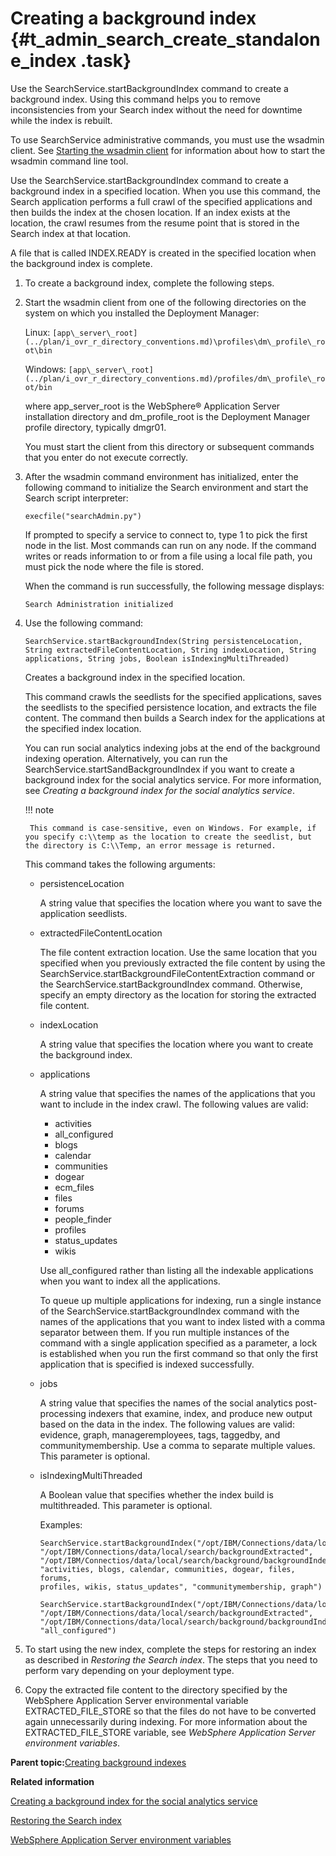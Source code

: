 # Creating a background index {#t_admin_search_create_standalone_index .task}

Use the SearchService.startBackgroundIndex command to create a background index. Using this command helps you to remove inconsistencies from your Search index without the need for downtime while the index is rebuilt.

To use SearchService administrative commands, you must use the wsadmin client. See [Starting the wsadmin client](t_admin_wsadmin_starting.md) for information about how to start the wsadmin command line tool.

Use the SearchService.startBackgroundIndex command to create a background index in a specified location. When you use this command, the Search application performs a full crawl of the specified applications and then builds the index at the chosen location. If an index exists at the location, the crawl resumes from the resume point that is stored in the Search index at that location.

A file that is called INDEX.READY is created in the specified location when the background index is complete.

1. To create a background index, complete the following steps.
2. Start the wsadmin client from one of the following directories on the system on which you installed the Deployment Manager:

    Linux: `[app\_server\_root](../plan/i_ovr_r_directory_conventions.md)\profiles\dm\_profile\_root\bin`

    Windows: `[app\_server\_root](../plan/i_ovr_r_directory_conventions.md)/profiles/dm\_profile\_root/bin`

    where app\_server\_root is the WebSphere® Application Server installation directory and dm\_profile\_root is the Deployment Manager profile directory, typically dmgr01.

    You must start the client from this directory or subsequent commands that you enter do not execute correctly.

3. After the wsadmin command environment has initialized, enter the following command to initialize the Search environment and start the Search script interpreter:

    ```
    execfile("searchAdmin.py")
    ```

    If prompted to specify a service to connect to, type 1 to pick the first node in the list. Most commands can run on any node. If the command writes or reads information to or from a file using a local file path, you must pick the node where the file is stored.

    When the command is run successfully, the following message displays:

    ```
    Search Administration initialized
    ```

4. Use the following command:

    ```SearchService.startBackgroundIndex(String persistenceLocation, String extractedFileContentLocation, String indexLocation, String applications, String jobs, Boolean isIndexingMultiThreaded)```

    Creates a background index in the specified location.

    This command crawls the seedlists for the specified applications, saves the seedlists to the specified persistence location, and extracts the file content. The command then builds a Search index for the applications at the specified index location.

    You can run social analytics indexing jobs at the end of the background indexing operation. Alternatively, you can run the SearchService.startSandBackgroundIndex if you want to create a background index for the social analytics service. For more information, see *Creating a background index for the social analytics service*.

    !!! note 
        
        This command is case-sensitive, even on Windows. For example, if you specify c:\\temp as the location to create the seedlist, but the directory is C:\\Temp, an error message is returned.

    This command takes the following arguments:

    - persistenceLocation
        
        A string value that specifies the location where you want to save the application seedlists.

    - extractedFileContentLocation
    
        The file content extraction location. Use the same location that you specified when you previously extracted the file content by using the SearchService.startBackgroundFileContentExtraction command or the SearchService.startBackgroundIndex command. Otherwise, specify an empty directory as the location for storing the extracted file content.

    - indexLocation
    
        A string value that specifies the location where you want to create the background index.

    - applications
    
        A string value that specifies the names of the applications that you want to include in the index crawl. The following values are valid:

        - activities
        - all\_configured
        - blogs
        - calendar
        - communities
        - dogear
        - ecm\_files
        - files
        - forums
        - people\_finder
        - profiles
        - status\_updates
        - wikis
            
        Use all\_configured rather than listing all the indexable applications when you want to index all the applications.

        To queue up multiple applications for indexing, run a single instance of the SearchService.startBackgroundIndex command with the names of the applications that you want to index listed with a comma separator between them. If you run multiple instances of the command with a single application specified as a parameter, a lock is established when you run the first command so that only the first application that is specified is indexed successfully.

    - jobs
    
        A string value that specifies the names of the social analytics post-processing indexers that examine, index, and produce new output based on the data in the index. The following values are valid: evidence, graph, manageremployees, tags, taggedby, and communitymembership. Use a comma to separate multiple values. This parameter is optional.

    - isIndexingMultiThreaded
    
        A Boolean value that specifies whether the index build is multithreaded. This parameter is optional.

        Examples:

        ```
        SearchService.startBackgroundIndex("/opt/IBM/Connections/data/local/search/backgroundCrawl", 
        "/opt/IBM/Connections/data/local/search/backgroundExtracted", 
        "/opt/IBM/Connectios/data/local/search/background/backgroundIndex",
        "activities, blogs, calendar, communities, dogear, files, forums,
        profiles, wikis, status_updates", "communitymembership, graph")
        ```

        ```
        SearchService.startBackgroundIndex("/opt/IBM/Connections/data/local/search/backgroundCrawl",
        "/opt/IBM/Connections/data/local/search/backgroundExtracted",
        "/opt/IBM/Connections/data/local/search/background/backgroundIndex",
        "all_configured")
        ```


5. To start using the new index, complete the steps for restoring an index as described in *Restoring the Search index*. The steps that you need to perform vary depending on your deployment type.

6. Copy the extracted file content to the directory specified by the WebSphere Application Server environmental variable EXTRACTED\_FILE\_STORE so that the files do not have to be converted again unnecessarily during indexing. For more information about the EXTRACTED\_FILE\_STORE variable, see *WebSphere Application Server environment variables*.

**Parent topic:**[Creating background indexes](../admin/c_admin_search_create_bgd_index.md)

**Related information**  


[Creating a background index for the social analytics service](../admin/t_admin_search_create_bgd_sand_index.md)

[Restoring the Search index](../admin/c_admin_search_restore_index.md)

[WebSphere Application Server environment variables](../admin/r_admin_common_was_env_variables.md)

